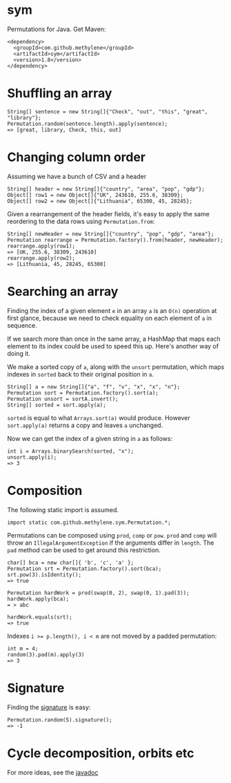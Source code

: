 # sym

Permutations for Java. Get Maven:

    <dependency>
      <groupId>com.github.methylene</groupId>
      <artifactId>sym</artifactId>
      <version>1.8</version>
    </dependency>

# Shuffling an array

    String[] sentence = new String[]{"Check", "out", "this", "great", "library"};
    Permutation.random(sentence.length).apply(sentence);
    => [great, library, Check, this, out]

# Changing column order

Assuming we have a bunch of CSV and a header

    String[] header = new String[]{"country", "area", "pop", "gdp"};
    Object[] row1 = new Object[]{"UK", 243610, 255.6, 38309};
    Object[] row2 = new Object[]{"Lithuania", 65300, 45, 28245};

Given a rearrangement of the header fields, 
it's easy to apply the same reordering to the data rows using `Permutation.from`:

    String[] newHeader = new String[]{"country", "pop", "gdp", "area"};
    Permutation rearrange = Permutation.factory().from(header, newHeader);
    rearrange.apply(row1);
    => [UK, 255.6, 38309, 243610]
    rearrange.apply(row2);
    => [Lithuania, 45, 28245, 65300]

# Searching an array

Finding the index of a given element `e` in an array `a` is an `O(n)` 
operation at first glance, because we need to check equality on each element of `a` in sequence.

If we search more than once in the same array, a HashMap 
that maps each element to its index could be used to speed this up.
Here's another way of doing it.

We make a sorted copy of `a`, along with the `unsort` permutation,
which maps indexes in `sorted` back to their original position in `a`.

    String[] a = new String[]{"a", "f", "v", "x", "x", "n"};
    Permutation sort = Permutation.factory().sort(a);
    Permutation unsort = sortA.invert();
    String[] sorted = sort.apply(a);

`sorted` is equal to what `Arrays.sort(a)` would produce.
However `sort.apply(a)` returns a copy and leaves `a` unchanged.

Now we can get the index of a given string in `a` as follows:

    int i = Arrays.binarySearch(sorted, "x");
    unsort.apply(i);
    => 3

# Composition

The following static import is assumed.

    import static com.github.methylene.sym.Permutation.*;

Permutations can be composed using `prod`, `comp` or `pow`. 
`prod` and `comp` will throw an `IllegalArgumentException` if the arguments differ in `length`.
The `pad` method can be used to get around this restriction.

    char[] bca = new char[]{ 'b', 'c', 'a' };
    Permutation srt = Permutation.factory().sort(bca);
    srt.pow(3).isIdentity();
    => true

    Permutation hardWork = prod(swap(0, 2), swap(0, 1).pad(3));
    hardWork.apply(bca);
    = > abc

    hardWork.equals(srt);
    => true

Indexes `i >= p.length(), i < m` are not moved by a padded permutation:

    int m = 4;
    random(3).pad(m).apply(3)
    => 3

# Signature

Finding the [signature](http://en.wikipedia.org/wiki/Parity_of_a_permutation) is easy:

    Permutation.random(5).signature();
    => -1

# Cycle decomposition, orbits etc

For more ideas, see the [javadoc](http://methylene.github.io/sym/)
